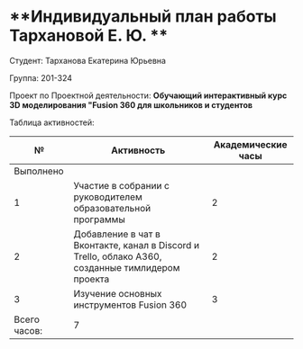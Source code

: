 # **Индивидуальный план работы Тархановой Е. Ю. **

Студент: Тарханова Екатерина Юрьевна

Группа: 201-324

Проект по Проектной деятельности: **Обучающий интерактивный курс 3D моделирования "Fusion 360 для школьников и студентов**

Таблица активностей:

| № | Активность | Академические часы |
| --- | --- | --- |
| Выполнено |
| 1 | Участие в собрании с руководителем образовательной программы| 2 |
| 2 | Добавление в чат в Вконтакте, канал в Discord и Trello, облако A360, созданные тимлидером проекта | 2 |
| 3 | Изучение основных инструментов Fusion 360 | 3 |
| Всего часов: | 7 |